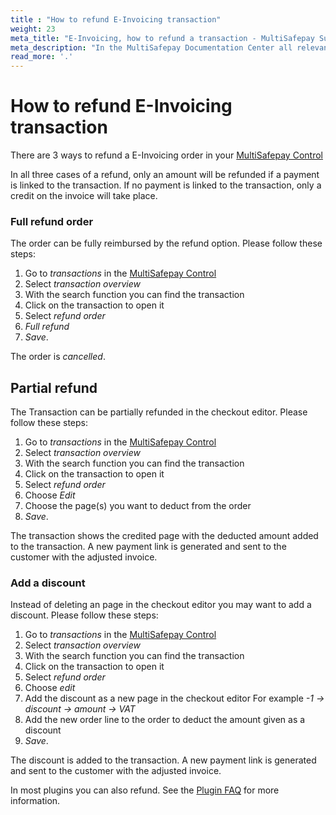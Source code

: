 ```yaml
---
title : "How to refund E-Invoicing transaction"
weight: 23
meta_title: "E-Invoicing, how to refund a transaction - MultiSafepay Support"
meta_description: "In the MultiSafepay Documentation Center all relevant information regarding our Plugins and API. As well as Support pages for Payment Method, Tools and General Questions. You can also find the contact details of our Support Team and Integration Team."
read_more: '.'
---
```

# How to refund E-Invoicing transaction
There are 3 ways to refund a E-Invoicing order in your [MultiSafepay Control](https://merchant.multisafepay.com)

In all three cases of a refund, only an amount will be refunded if a payment is linked to the transaction.
If no payment is linked to the transaction, only a credit on the invoice will take place.

### Full refund order
The order can be fully reimbursed by the refund option. Please follow these steps:

1. Go to _transactions_ in the [MultiSafepay Control](https://merchant.multisafepay.com)
2. Select _transaction overview_
3. With the search function you can find the transaction
4. Click on the transaction to open it
5. Select _refund order_
6. _Full refund_
7. _Save_.

The order is _cancelled_.

## Partial refund
The Transaction can be partially refunded in the checkout editor. Please follow these steps:

1. Go to _transactions_ in the [MultiSafepay Control](https://merchant.multisafepay.com)
2. Select _transaction overview_
3. With the search function you can find the transaction
4. Click on the transaction to open it
5. Select _refund order_
6. Choose _Edit_
7. Choose the page(s) you want to deduct from the order
8. _Save_.

The transaction shows the credited page with the deducted amount added to the transaction.
A new payment link is generated and sent to the customer with the adjusted invoice.

### Add a discount 
Instead of deleting an page in the checkout editor you may want to add a discount. Please follow these steps:

1. Go to _transactions_ in the [MultiSafepay Control](https://merchant.multisafepay.com)
2. Select _transaction overview_
3. With the search function you can find the transaction
4. Click on the transaction to open it
5. Select _refund order_
6. Choose _edit_
7. Add the discount as a new page in the checkout editor
For example _-1 -> discount -> amount  -> VAT_
8. Add the new order line to the order to deduct the amount given as a discount
9. _Save_.

The discount is added to the transaction.
A new payment link is generated and sent to the customer with the adjusted invoice.

In most plugins you can also refund. See the [Plugin FAQ](/integrations/plugins/) for more information.
